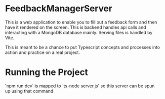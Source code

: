 # FeedbackManagerServer

This is a web application to enable you to fill out a feedback form and then have it rendered on the screen. This is backend handles api calls and interacting with a MongoDB database mainly. Serving files is handled by Vite.

This is meant to be a chance to put Typescript concepts and processes into action and practice on a real project.

# Running the Project

'npm run dev' is mapped to 'ts-node server.js' so this server can be spun up using that command
